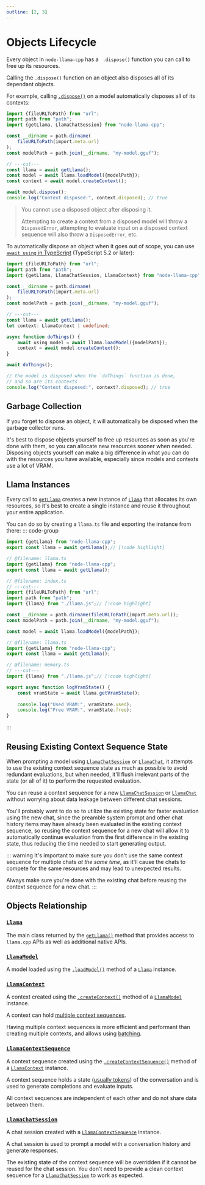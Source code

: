 ```yaml
---
outline: [2, 3]
---
```

# Objects Lifecycle
Every object in `node-llama-cpp` has a ` .dispose()` function you can call to free up its resources.

Calling the `.dispose()` function on an object also disposes all of its dependant objects.

For example, calling [`.dispose()`](../api/classes/LlamaModel.md#dispose) on a model automatically disposes all of its contexts:
```typescript
import {fileURLToPath} from "url";
import path from "path";
import {getLlama, LlamaChatSession} from "node-llama-cpp";

const __dirname = path.dirname(
    fileURLToPath(import.meta.url)
);
const modelPath = path.join(__dirname, "my-model.gguf");

// ---cut---
const llama = await getLlama();
const model = await llama.loadModel({modelPath});
const context = await model.createContext();

await model.dispose();
console.log("Context disposed:", context.disposed); // true
```
> You cannot use a disposed object after disposing it.
> 
> Attempting to create a context from a disposed model will throw a `DisposedError`,
> attempting to evaluate input on a disposed context sequence will also throw a `DisposedError`, etc.

To automatically dispose an object when it goes out of scope, you can use [`await using` in TypeScript](https://devblogs.microsoft.com/typescript/announcing-typescript-5-2/#using-declarations-and-explicit-resource-management) (TypeScript 5.2 or later):

```typescript
import {fileURLToPath} from "url";
import path from "path";
import {getLlama, LlamaChatSession, LlamaContext} from "node-llama-cpp";

const __dirname = path.dirname(
    fileURLToPath(import.meta.url)
);
const modelPath = path.join(__dirname, "my-model.gguf");

// ---cut---
const llama = await getLlama();
let context: LlamaContext | undefined;

async function doThings() {
    await using model = await llama.loadModel({modelPath});
    context = await model.createContext();
}

await doThings();

// the model is disposed when the `doThings` function is done,
// and so are its contexts
console.log("Context disposed:", context?.disposed); // true
```

## Garbage Collection
If you forget to dispose an object, it will automatically be disposed when the garbage collector runs.

It's best to dispose objects yourself to free up resources as soon as you're done with them, so you can allocate new resources sooner when needed.
Disposing objects yourself can make a big difference in what you can do with the resources you have available, especially since models and contexts use a lot of VRAM.

## Llama Instances
Every call to [`getLlama`](../api/functions/getLlama.md) creates a new instance of [`Llama`](../api/classes/Llama.md) that allocates its own resources,
so it's best to create a single instance and reuse it throughout your entire application.

You can do so by creating a `llama.ts` file and exporting the instance from there:
::: code-group
```typescript [<code>llama.ts</code>]
import {getLlama} from "node-llama-cpp";
export const llama = await getLlama();// [!code highlight]
```
```typescript [<code>index.ts</code>]
// @filename: llama.ts
import {getLlama} from "node-llama-cpp";
export const llama = await getLlama();

// @filename: index.ts
// ---cut---
import {fileURLToPath} from "url";
import path from "path";
import {llama} from "./llama.js";// [!code highlight]

const __dirname = path.dirname(fileURLToPath(import.meta.url));
const modelPath = path.join(__dirname, "my-model.gguf");

const model = await llama.loadModel({modelPath});
```
```typescript [<code>vram.ts</code>]
// @filename: llama.ts
import {getLlama} from "node-llama-cpp";
export const llama = await getLlama();

// @filename: memory.ts
// ---cut---
import {llama} from "./llama.js";// [!code highlight]

export async function logVramState() {
    const vramState = await llama.getVramState();
    
    console.log("Used VRAM:", vramState.used);
    console.log("Free VRAM:", vramState.free);
}
```
:::

## Reusing Existing Context Sequence State
When prompting a model using [`LlamaChatSession`](../api/classes/LlamaChatSession.md) or [`LlamaChat`](../api/classes/LlamaChat.md),
it attempts to use the existing context sequence state as much as possible to avoid redundant evaluations,
but when needed, it'll flush irrelevant parts of the state (or all of it) to perform the requested evaluation.

You can reuse a context sequence for a new [`LlamaChatSession`](../api/classes/LlamaChatSession.md) or [`LlamaChat`](../api/classes/LlamaChat.md)
without worrying about data leakage between different chat sessions.

You'll probably want to do so to utilize the existing state for faster evaluation using the new chat,
since the preamble system prompt and other chat history items may have already been evaluated in the existing context sequence,
so reusing the context sequence for a new chat will allow it to automatically continue evaluation from the first difference in the existing state,
thus reducing the time needed to start generating output.

::: warning
It's important to make sure you don't use the same context sequence for multiple chats _at the same time_,
as it'll cause the chats to compete for the same resources and may lead to unexpected results.

Always make sure you're done with the existing chat before reusing the context sequence for a new chat.
:::

## Objects Relationship
### [`Llama`](../api/classes/Llama.md)
The main class returned by the [`getLlama()`](../api/functions/getLlama.md) method that provides access to `llama.cpp` APIs as well as additional native APIs.

### [`LlamaModel`](../api/classes/LlamaModel.md)
A model loaded using the [`.loadModel()`](../api/classes/Llama.md#loadmodel) method of a [`Llama`](../api/classes/Llama.md) instance.

### [`LlamaContext`](../api/classes/LlamaContext.md)
A context created using the [`.createContext()`](../api/classes/LlamaModel.md#createcontext) method of a [`LlamaModel`](../api/classes/LlamaModel.md) instance.

A context can hold [multiple context sequences](./batching.md).

Having multiple context sequences is more efficient and performant than creating multiple contexts, and allows using [batching](./batching.md).

### [`LlamaContextSequence`](../api/classes/LlamaContextSequence.md)
A context sequence created using the [`.createContextSequence()`](../api/classes/LlamaContext.md#createcontextsequence) method of a [`LlamaContext`](../api/classes/LlamaContext.md) instance.

A context sequence holds a state ([usually tokens](../api/classes/LlamaContextSequence.md#contexttokens)) of the conversation and is used to generate completions and evaluate inputs.

All context sequences are independent of each other and do not share data between them.

### [`LlamaChatSession`](../api/classes/LlamaChatSession.md)
A chat session created with a [`LlamaContextSequence`](../api/classes/LlamaContextSequence.md) instance.

A chat session is used to prompt a model with a conversation history and generate responses.

The existing state of the context sequence will be overridden if it cannot be reused for the chat session.
You don't need to provide a clean context sequence for a [`LlamaChatSession`](../api/classes/LlamaChatSession.md) to work as expected.
